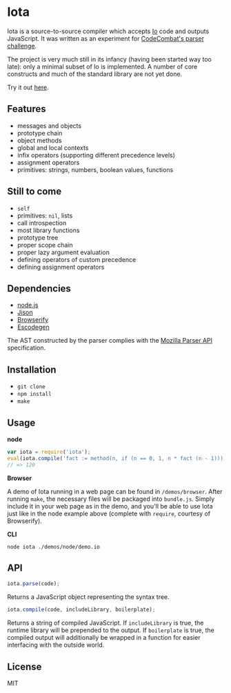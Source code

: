 Iota
====

Iota is a source-to-source compiler which accepts [Io](http://iolanguage.org/) code and outputs JavaScript. It was written as an experiment for [CodeCombat's parser challenge](http://codecombat.challengepost.com/).

The project is very much still in its infancy (having been started way too late): only a minimal subset of Io is implemented. A number of core constructs and much of the standard library are not yet done.

Try it out [here](http://dariusf.github.io/iota/).

Features
--------

- messages and objects
- prototype chain
- object methods
- global and local contexts
- infix operators (supporting different precedence levels)
- assignment operators
- primitives: strings, numbers, boolean values, functions

Still to come
-------------

- `self`
- primitives: `nil`, lists
- call introspection
- most library functions
- prototype tree
- proper scope chain
- proper lazy argument evaluation
- defining operators of custom precedence
- defining assignment operators

Dependencies
------------

- [node.js](http://nodejs.org/)
- [Jison](http://zaach.github.io/jison/)
- [Browserify](http://browserify.org/)
- [Escodegen](https://github.com/Constellation/escodegen)

The AST constructed by the parser complies with the [Mozilla Parser API](https://developer.mozilla.org/en-US/docs/SpiderMonkey/Parser_API) specification.

Installation
------------

- `git clone`
- `npm install`
- `make`

Usage
-----

**node**

```js
var iota = require('iota');
eval(iota.compile('fact := method(n, if (n == 0, 1, n * fact (n - 1))); writeln(fact(5))'));
// => 120
```

**Browser**

A demo of Iota running in a web page can be found in `/demos/browser`. After running `make`, the necessary files will be packaged into `bundle.js`. Simply include it in your web page as in the demo, and you'll be able to use Iota just like in the node example above (complete with `require`, courtesy of Browserify).

**CLI**

```
node iota ./demos/node/demo.io
```

API
---

```js
iota.parse(code);
```
Returns a JavaScript object representing the syntax tree.

```js
iota.compile(code, includeLibrary, boilerplate);
```
Returns a string of compiled JavaScript. If `includeLibrary` is true, the runtime library will be prepended to the output. If `boilerplate` is true, the compiled output will additionally be wrapped in a function for easier interfacing with the outside world.

License
-------
MIT